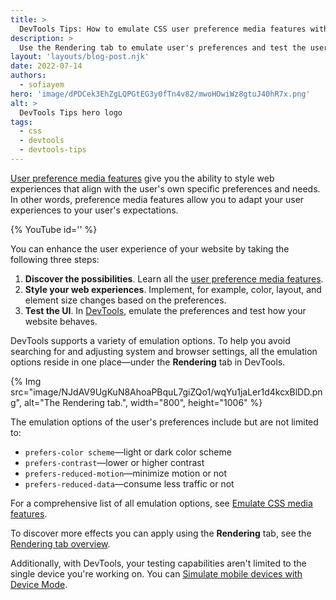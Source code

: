 ```yaml
---
title: >
  DevTools Tips: How to emulate CSS user preference media features with DevTools
description: >
  Use the Rendering tab to emulate user's preferences and test the user-adaptive behavior of your website.
layout: 'layouts/blog-post.njk'
date: 2022-07-14
authors:
  - sofiayem
hero: 'image/dPDCek3EhZgLQPGtEG3y0fTn4v82/mwoHOwiWz8gtuJ40hR7x.png'
alt: >
  DevTools Tips hero logo
tags:
  - css
  - devtools
  - devtools-tips
---
```


[User preference media features](https://web.dev/new-responsive/#responsive-to-the-user) give you the ability to style web experiences that align with the user's own specific preferences and needs. In other words, preference media features allow you to adapt your user experiences to your user's expectations.

{% YouTube id='' %}

You can enhance the user experience of your website by taking the following three steps:

1. **Discover the possibilities**. Learn all the [user preference media features](https://developer.mozilla.org/docs/Web/CSS/@media#media_features).
1. **Style your web experiences**. Implement, for example, color, layout, and element size changes based on the preferences.
1. **Test the UI**. In [DevTools](/docs/devtools/), emulate the preferences and test how your website behaves.

DevTools supports a variety of emulation options. To help you avoid searching for and adjusting system and browser settings, all the emulation options reside in one place—under the **Rendering** tab in DevTools.

{% Img src="image/NJdAV9UgKuN8AhoaPBquL7giZQo1/wqYu1jaLer1d4kcxBlDD.png", alt="The Rendering tab.", width="800", height="1006" %}

The emulation options of the user's preferences include but are not limited to:

- `prefers-color scheme`—light or dark color scheme
- `prefers-contrast`—lower or higher contrast
- `prefers-reduced-motion`—minimize motion or not
- `prefers-reduced-data`—consume less traffic or not

For a comprehensive list of all emulation options, see [Emulate CSS media features](/docs/devtools/rendering/emulate-css/).

To discover more effects you can apply using the **Rendering** tab, see the [Rendering tab overview](/docs/devtools/rendering/).

Additionally, with DevTools, your testing capabilities aren't limited to the single device you're working on. You can [Simulate mobile devices with Device Mode](/docs/devtools/device-mode/).
